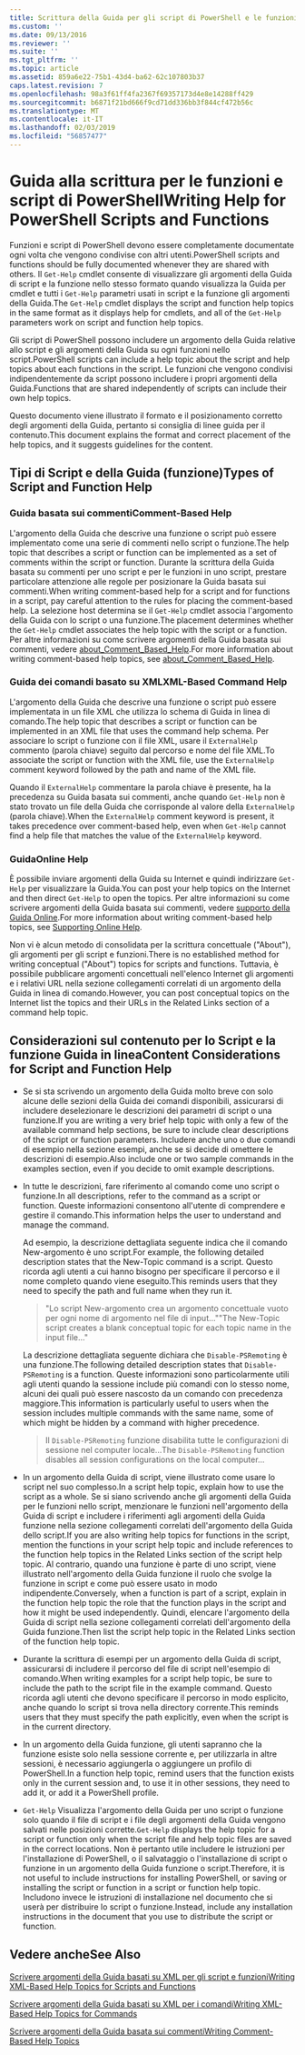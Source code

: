 ```yaml
---
title: Scrittura della Guida per gli script di PowerShell e le funzioni | Microsoft Docs
ms.custom: ''
ms.date: 09/13/2016
ms.reviewer: ''
ms.suite: ''
ms.tgt_pltfrm: ''
ms.topic: article
ms.assetid: 859a6e22-75b1-43d4-ba62-62c107803b37
caps.latest.revision: 7
ms.openlocfilehash: 98a3f61ff4fa2367f69357173d4e8e14288ff429
ms.sourcegitcommit: b6871f21bd666f9cd71dd336bb3f844cf472b56c
ms.translationtype: MT
ms.contentlocale: it-IT
ms.lasthandoff: 02/03/2019
ms.locfileid: "56857477"
---
```

# <a name="writing-help-for-powershell-scripts-and-functions"></a><span data-ttu-id="bc6cf-102">Guida alla scrittura per le funzioni e script di PowerShell</span><span class="sxs-lookup"><span data-stu-id="bc6cf-102">Writing Help for PowerShell Scripts and Functions</span></span>

<span data-ttu-id="bc6cf-103">Funzioni e script di PowerShell devono essere completamente documentate ogni volta che vengono condivise con altri utenti.</span><span class="sxs-lookup"><span data-stu-id="bc6cf-103">PowerShell scripts and functions should be fully documented whenever they are shared with others.</span></span>
<span data-ttu-id="bc6cf-104">Il `Get-Help` cmdlet consente di visualizzare gli argomenti della Guida di script e la funzione nello stesso formato quando visualizza la Guida per cmdlet e tutti i `Get-Help` parametri usati in script e la funzione gli argomenti della Guida.</span><span class="sxs-lookup"><span data-stu-id="bc6cf-104">The `Get-Help` cmdlet displays the script and function help topics in the same format as it displays help for cmdlets, and all of the `Get-Help` parameters work on script and function help topics.</span></span>

<span data-ttu-id="bc6cf-105">Gli script di PowerShell possono includere un argomento della Guida relative allo script e gli argomenti della Guida su ogni funzioni nello script.</span><span class="sxs-lookup"><span data-stu-id="bc6cf-105">PowerShell scripts can include a help topic about the script and help topics about each functions in the script.</span></span>
<span data-ttu-id="bc6cf-106">Le funzioni che vengono condivisi indipendentemente da script possono includere i propri argomenti della Guida.</span><span class="sxs-lookup"><span data-stu-id="bc6cf-106">Functions that are shared independently of scripts can include their own help topics.</span></span>

<span data-ttu-id="bc6cf-107">Questo documento viene illustrato il formato e il posizionamento corretto degli argomenti della Guida, pertanto si consiglia di linee guida per il contenuto.</span><span class="sxs-lookup"><span data-stu-id="bc6cf-107">This document explains the format and correct placement of the help topics, and it suggests guidelines for the content.</span></span>

## <a name="types-of-script-and-function-help"></a><span data-ttu-id="bc6cf-108">Tipi di Script e della Guida (funzione)</span><span class="sxs-lookup"><span data-stu-id="bc6cf-108">Types of Script and Function Help</span></span>

### <a name="comment-based-help"></a><span data-ttu-id="bc6cf-109">Guida basata sui commenti</span><span class="sxs-lookup"><span data-stu-id="bc6cf-109">Comment-Based Help</span></span>
<span data-ttu-id="bc6cf-110">L'argomento della Guida che descrive una funzione o script può essere implementato come una serie di commenti nello script o funzione.</span><span class="sxs-lookup"><span data-stu-id="bc6cf-110">The help topic that describes a script or function can be implemented as a set of comments within the script or function.</span></span>
<span data-ttu-id="bc6cf-111">Durante la scrittura della Guida basata su commenti per uno script e per le funzioni in uno script, prestare particolare attenzione alle regole per posizionare la Guida basata sui commenti.</span><span class="sxs-lookup"><span data-stu-id="bc6cf-111">When writing comment-based help for a script and for functions in a script, pay careful attention to the rules for placing the comment-based help.</span></span>
<span data-ttu-id="bc6cf-112">La selezione host determina se il `Get-Help` cmdlet associa l'argomento della Guida con lo script o una funzione.</span><span class="sxs-lookup"><span data-stu-id="bc6cf-112">The placement determines whether the `Get-Help` cmdlet associates the help topic with the script or a function.</span></span>
<span data-ttu-id="bc6cf-113">Per altre informazioni su come scrivere argomenti della Guida basata sui commenti, vedere [about_Comment_Based_Help](/powershell/module/microsoft.powershell.core/about/about_comment_based_help).</span><span class="sxs-lookup"><span data-stu-id="bc6cf-113">For more information about writing comment-based help topics, see [about_Comment_Based_Help](/powershell/module/microsoft.powershell.core/about/about_comment_based_help).</span></span>

### <a name="xml-based-command-help"></a><span data-ttu-id="bc6cf-114">Guida dei comandi basato su XML</span><span class="sxs-lookup"><span data-stu-id="bc6cf-114">XML-Based Command Help</span></span>
<span data-ttu-id="bc6cf-115">L'argomento della Guida che descrive una funzione o script può essere implementata in un file XML che utilizza lo schema di Guida in linea di comando.</span><span class="sxs-lookup"><span data-stu-id="bc6cf-115">The help topic that describes a script or function can be implemented in an XML file that uses the command help schema.</span></span>
<span data-ttu-id="bc6cf-116">Per associare lo script o funzione con il file XML, usare il `ExternalHelp` commento (parola chiave) seguito dal percorso e nome del file XML.</span><span class="sxs-lookup"><span data-stu-id="bc6cf-116">To associate the script or function with the XML file, use the `ExternalHelp` comment keyword followed by the path and name of the XML file.</span></span>

<span data-ttu-id="bc6cf-117">Quando il `ExternalHelp` commentare la parola chiave è presente, ha la precedenza su Guida basata sui commenti, anche quando `Get-Help` non è stato trovato un file della Guida che corrisponde al valore della `ExternalHelp` (parola chiave).</span><span class="sxs-lookup"><span data-stu-id="bc6cf-117">When the `ExternalHelp` comment keyword is present, it takes precedence over comment-based help, even when `Get-Help` cannot find a help file that matches the value of the `ExternalHelp` keyword.</span></span>

### <a name="online-help"></a><span data-ttu-id="bc6cf-118">Guida</span><span class="sxs-lookup"><span data-stu-id="bc6cf-118">Online Help</span></span>
<span data-ttu-id="bc6cf-119">È possibile inviare argomenti della Guida su Internet e quindi indirizzare `Get-Help` per visualizzare la Guida.</span><span class="sxs-lookup"><span data-stu-id="bc6cf-119">You can post your help topics on the Internet and then direct `Get-Help` to open the topics.</span></span>
<span data-ttu-id="bc6cf-120">Per altre informazioni su come scrivere argomenti della Guida basata sui commenti, vedere [supporto della Guida Online](../module/supporting-online-help.md).</span><span class="sxs-lookup"><span data-stu-id="bc6cf-120">For more information about writing comment-based help topics, see [Supporting Online Help](../module/supporting-online-help.md).</span></span>

<span data-ttu-id="bc6cf-121">Non vi è alcun metodo di consolidata per la scrittura concettuale ("About"), gli argomenti per gli script e funzioni.</span><span class="sxs-lookup"><span data-stu-id="bc6cf-121">There is no established method for writing conceptual ("About") topics for scripts and functions.</span></span>
<span data-ttu-id="bc6cf-122">Tuttavia, è possibile pubblicare argomenti concettuali nell'elenco Internet gli argomenti e i relativi URL nella sezione collegamenti correlati di un argomento della Guida in linea di comando.</span><span class="sxs-lookup"><span data-stu-id="bc6cf-122">However, you can post conceptual topics on the Internet list the topics and their URLs in the Related Links section of a command help topic.</span></span>

## <a name="content-considerations-for-script-and-function-help"></a><span data-ttu-id="bc6cf-123">Considerazioni sul contenuto per lo Script e la funzione Guida in linea</span><span class="sxs-lookup"><span data-stu-id="bc6cf-123">Content Considerations for Script and Function Help</span></span>

- <span data-ttu-id="bc6cf-124">Se si sta scrivendo un argomento della Guida molto breve con solo alcune delle sezioni della Guida dei comandi disponibili, assicurarsi di includere deselezionare le descrizioni dei parametri di script o una funzione.</span><span class="sxs-lookup"><span data-stu-id="bc6cf-124">If you are writing a very brief help topic with only a few of the available command help sections, be sure to include clear descriptions of the script or function parameters.</span></span> <span data-ttu-id="bc6cf-125">Includere anche uno o due comandi di esempio nella sezione esempi, anche se si decide di omettere le descrizioni di esempio.</span><span class="sxs-lookup"><span data-stu-id="bc6cf-125">Also include one or two sample commands in the examples section, even if you decide to omit example descriptions.</span></span>

- <span data-ttu-id="bc6cf-126">In tutte le descrizioni, fare riferimento al comando come uno script o funzione.</span><span class="sxs-lookup"><span data-stu-id="bc6cf-126">In all descriptions, refer to the command as a script or function.</span></span> <span data-ttu-id="bc6cf-127">Queste informazioni consentono all'utente di comprendere e gestire il comando.</span><span class="sxs-lookup"><span data-stu-id="bc6cf-127">This information helps the user to understand and manage the command.</span></span>

  <span data-ttu-id="bc6cf-128">Ad esempio, la descrizione dettagliata seguente indica che il comando New-argomento è uno script.</span><span class="sxs-lookup"><span data-stu-id="bc6cf-128">For example, the following detailed description states that the New-Topic command is a script.</span></span> <span data-ttu-id="bc6cf-129">Questo ricorda agli utenti a cui hanno bisogno per specificare il percorso e il nome completo quando viene eseguito.</span><span class="sxs-lookup"><span data-stu-id="bc6cf-129">This reminds users that they need to specify the path and full name when they run it.</span></span>

  > <span data-ttu-id="bc6cf-130">"Lo script New-argomento crea un argomento concettuale vuoto per ogni nome di argomento nel file di input..."</span><span class="sxs-lookup"><span data-stu-id="bc6cf-130">"The New-Topic script creates a blank conceptual topic for each topic name in the input file..."</span></span>

  <span data-ttu-id="bc6cf-131">La descrizione dettagliata seguente dichiara che `Disable-PSRemoting` è una funzione.</span><span class="sxs-lookup"><span data-stu-id="bc6cf-131">The following detailed description states that `Disable-PSRemoting` is a function.</span></span> <span data-ttu-id="bc6cf-132">Queste informazioni sono particolarmente utili agli utenti quando la sessione include più comandi con lo stesso nome, alcuni dei quali può essere nascosto da un comando con precedenza maggiore.</span><span class="sxs-lookup"><span data-stu-id="bc6cf-132">This information is particularly useful to users when the session includes multiple commands with the same name, some of which might be hidden by a command with higher precedence.</span></span>

  > <span data-ttu-id="bc6cf-133">Il `Disable-PSRemoting` funzione disabilita tutte le configurazioni di sessione nel computer locale...</span><span class="sxs-lookup"><span data-stu-id="bc6cf-133">The `Disable-PSRemoting` function disables all session configurations on the local computer...</span></span>

- <span data-ttu-id="bc6cf-134">In un argomento della Guida di script, viene illustrato come usare lo script nel suo complesso.</span><span class="sxs-lookup"><span data-stu-id="bc6cf-134">In a script help topic, explain how to use the script as a whole.</span></span> <span data-ttu-id="bc6cf-135">Se si siano scrivendo anche gli argomenti della Guida per le funzioni nello script, menzionare le funzioni nell'argomento della Guida di script e includere i riferimenti agli argomenti della Guida funzione nella sezione collegamenti correlati dell'argomento della Guida dello script.</span><span class="sxs-lookup"><span data-stu-id="bc6cf-135">If you are also writing help topics for functions in the script, mention the functions in your script help topic and include references to the function help topics in the Related Links section of the script help topic.</span></span> <span data-ttu-id="bc6cf-136">Al contrario, quando una funzione è parte di uno script, viene illustrato nell'argomento della Guida funzione il ruolo che svolge la funzione in script e come può essere usato in modo indipendente.</span><span class="sxs-lookup"><span data-stu-id="bc6cf-136">Conversely, when a function is part of a script, explain in the function help topic the role that the function plays in the script and how it might be used independently.</span></span> <span data-ttu-id="bc6cf-137">Quindi, elencare l'argomento della Guida di script nella sezione collegamenti correlati dell'argomento della Guida funzione.</span><span class="sxs-lookup"><span data-stu-id="bc6cf-137">Then list the script help topic in the Related Links section of the function help topic.</span></span>

- <span data-ttu-id="bc6cf-138">Durante la scrittura di esempi per un argomento della Guida di script, assicurarsi di includere il percorso del file di script nell'esempio di comando.</span><span class="sxs-lookup"><span data-stu-id="bc6cf-138">When writing examples for a script help topic, be sure to include the path to the script file in the example command.</span></span> <span data-ttu-id="bc6cf-139">Questo ricorda agli utenti che devono specificare il percorso in modo esplicito, anche quando lo script si trova nella directory corrente.</span><span class="sxs-lookup"><span data-stu-id="bc6cf-139">This reminds users that they must specify the path explicitly, even when the script is in the current directory.</span></span>

- <span data-ttu-id="bc6cf-140">In un argomento della Guida funzione, gli utenti sapranno che la funzione esiste solo nella sessione corrente e, per utilizzarla in altre sessioni, è necessario aggiungerla o aggiungere un profilo di PowerShell.</span><span class="sxs-lookup"><span data-stu-id="bc6cf-140">In a function help topic, remind users that the function exists only in the current session and, to use it in other sessions, they need to add it, or add it a PowerShell profile.</span></span>

- <span data-ttu-id="bc6cf-141">`Get-Help` Visualizza l'argomento della Guida per uno script o funzione solo quando il file di script e i file degli argomenti della Guida vengono salvati nelle posizioni corrette.</span><span class="sxs-lookup"><span data-stu-id="bc6cf-141">`Get-Help` displays the help topic for a script or function only when the script file and help topic files are saved in the correct locations.</span></span> <span data-ttu-id="bc6cf-142">Non è pertanto utile includere le istruzioni per l'installazione di PowerShell, o il salvataggio o l'installazione di script o funzione in un argomento della Guida funzione o script.</span><span class="sxs-lookup"><span data-stu-id="bc6cf-142">Therefore, it is not useful to include instructions for installing PowerShell, or saving or installing the script or function in a script or function help topic.</span></span> <span data-ttu-id="bc6cf-143">Includono invece le istruzioni di installazione nel documento che si userà per distribuire lo script o funzione.</span><span class="sxs-lookup"><span data-stu-id="bc6cf-143">Instead, include any installation instructions in the document that you use to distribute the script or function.</span></span>

## <a name="see-also"></a><span data-ttu-id="bc6cf-144">Vedere anche</span><span class="sxs-lookup"><span data-stu-id="bc6cf-144">See Also</span></span>

 [<span data-ttu-id="bc6cf-145">Scrivere argomenti della Guida basati su XML per gli script e funzioni</span><span class="sxs-lookup"><span data-stu-id="bc6cf-145">Writing XML-Based Help Topics for Scripts and Functions</span></span>](./writing-xml-based-help-topics-for-scripts-and-functions.md)

 [<span data-ttu-id="bc6cf-146">Scrivere argomenti della Guida basati su XML per i comandi</span><span class="sxs-lookup"><span data-stu-id="bc6cf-146">Writing XML-Based Help Topics for Commands</span></span>](./writing-xml-based-help-topics-for-commands.md)

 [<span data-ttu-id="bc6cf-147">Scrivere argomenti della Guida basata sui commenti</span><span class="sxs-lookup"><span data-stu-id="bc6cf-147">Writing Comment-Based Help Topics</span></span>](./writing-comment-based-help-topics.md)
